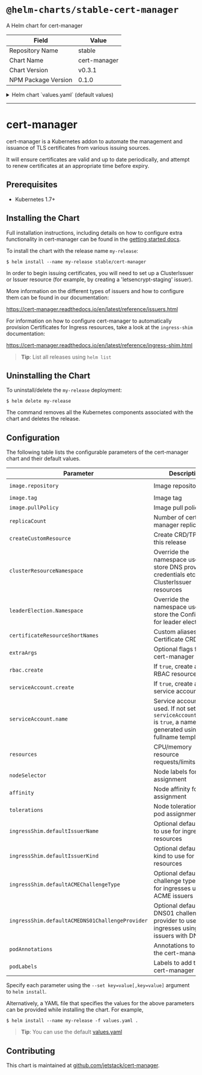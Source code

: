# `@helm-charts/stable-cert-manager`

A Helm chart for cert-manager

| Field               | Value        |
| ------------------- | ------------ |
| Repository Name     | stable       |
| Chart Name          | cert-manager |
| Chart Version       | v0.3.1       |
| NPM Package Version | 0.1.0        |

<details>

<summary>Helm chart `values.yaml` (default values)</summary>

```yaml
# Default values for cert-manager.
# This is a YAML-formatted file.
# Declare variables to be passed into your templates.
replicaCount: 1

image:
  repository: quay.io/jetstack/cert-manager-controller
  tag: v0.3.0
  pullPolicy: IfNotPresent

createCustomResource: true

# Override the namespace used to store DNS provider credentials etc. for ClusterIssuer
# resources. By default, the same namespace as cert-manager is deployed within is
# used. This namespace will not be automatically created by the Helm chart.
clusterResourceNamespace: ''

leaderElection:
  # Override the namespace used to store the ConfigMap for leader election
  namespace: ''

certificateResourceShortNames: ['cert', 'certs']

rbac:
  # Specifies whether RBAC resources should be created
  create: true

serviceAccount:
  # Specifies whether a service account should be created
  create: true
  # The name of the service account to use.
  # If not set and create is true, a name is generated using the fullname template
  name:

# Optional additional arguments
extraArgs:
  []
  # Use this flag to set a namespace that cert-manager will use to store
  # supporting resources required for each ClusterIssuer (default is kube-system)
  # - --cluster-resource-namespace=kube-system

resources:
  {}
  # requests:
  #   cpu: 10m
  #   memory: 32Mi

podAnnotations: {}

podLabels: {}

nodeSelector: {}

ingressShim:
  {}
  # defaultIssuerName: ""
  # defaultIssuerKind: ""
  # defaultACMEChallengeType: ""
  # defaultACMEDNS01ChallengeProvider: ""

# This is used by the static manifest generator in order to create a static
# namespace manifest for the namespace that cert-manager is being installed
# within. It should **not** be used if you are using Helm for deployment.
createNamespaceResource: false
```

</details>

---

# cert-manager

cert-manager is a Kubernetes addon to automate the management and issuance of
TLS certificates from various issuing sources.

It will ensure certificates are valid and up to date periodically, and attempt
to renew certificates at an appropriate time before expiry.

## Prerequisites

- Kubernetes 1.7+

## Installing the Chart

Full installation instructions, including details on how to configure extra
functionality in cert-manager can be found in the [getting started docs](https://cert-manager.readthedocs.io/en/latest/getting-started/).

To install the chart with the release name `my-release`:

```console
$ helm install --name my-release stable/cert-manager
```

In order to begin issuing certificates, you will need to set up a ClusterIssuer
or Issuer resource (for example, by creating a 'letsencrypt-staging' issuer).

More information on the different types of issuers and how to configure them
can be found in our documentation:

https://cert-manager.readthedocs.io/en/latest/reference/issuers.html

For information on how to configure cert-manager to automatically provision
Certificates for Ingress resources, take a look at the `ingress-shim`
documentation:

https://cert-manager.readthedocs.io/en/latest/reference/ingress-shim.html

> **Tip**: List all releases using `helm list`

## Uninstalling the Chart

To uninstall/delete the `my-release` deployment:

```console
$ helm delete my-release
```

The command removes all the Kubernetes components associated with the chart and deletes the release.

## Configuration

The following table lists the configurable parameters of the cert-manager chart and their default values.

| Parameter                                       | Description                                                                                                                   | Default                                    |
| ----------------------------------------------- | ----------------------------------------------------------------------------------------------------------------------------- | ------------------------------------------ |
| `image.repository`                              | Image repository                                                                                                              | `quay.io/jetstack/cert-manager-controller` |
| `image.tag`                                     | Image tag                                                                                                                     | `v0.3.0`                                   |
| `image.pullPolicy`                              | Image pull policy                                                                                                             | `IfNotPresent`                             |
| `replicaCount`                                  | Number of cert-manager replicas                                                                                               | `1`                                        |
| `createCustomResource`                          | Create CRD/TPR with this release                                                                                              | `true`                                     |
| `clusterResourceNamespace`                      | Override the namespace used to store DNS provider credentials etc. for ClusterIssuer resources                                | Same namespace as cert-manager pod         |
| `leaderElection.Namespace`                      | Override the namespace used to store the ConfigMap for leader election                                                        | Same namespace as cert-manager pod         |
| `certificateResourceShortNames`                 | Custom aliases for Certificate CRD                                                                                            | `["cert", "certs"]`                        |
| `extraArgs`                                     | Optional flags for cert-manager                                                                                               | `[]`                                       |
| `rbac.create`                                   | If `true`, create and use RBAC resources                                                                                      | `true`                                     |
| `serviceAccount.create`                         | If `true`, create a new service account                                                                                       | `true`                                     |
| `serviceAccount.name`                           | Service account to be used. If not set and `serviceAccount.create` is `true`, a name is generated using the fullname template | ``                                         |
| `resources`                                     | CPU/memory resource requests/limits                                                                                           | `requests: {cpu: 10m, memory: 32Mi}`       |
| `nodeSelector`                                  | Node labels for pod assignment                                                                                                | `{}`                                       |
| `affinity`                                      | Node affinity for pod assignment                                                                                              | `{}`                                       |
| `tolerations`                                   | Node tolerations for pod assignment                                                                                           | `[]`                                       |
| `ingressShim.defaultIssuerName`                 | Optional default issuer to use for ingress resources                                                                          |                                            |
| `ingressShim.defaultIssuerKind`                 | Optional default issuer kind to use for ingress resources                                                                     |                                            |
| `ingressShim.defaultACMEChallengeType`          | Optional default challenge type to use for ingresses using ACME issuers                                                       |                                            |
| `ingressShim.defaultACMEDNS01ChallengeProvider` | Optional default DNS01 challenge provider to use for ingresses using ACME issuers with DNS01                                  |                                            |
| `podAnnotations`                                | Annotations to add to the cert-manager pod                                                                                    | `{}`                                       |
| `podLabels`                                     | Labels to add to the cert-manager pod                                                                                         | `{}`                                       |

Specify each parameter using the `--set key=value[,key=value]` argument to `helm install`.

Alternatively, a YAML file that specifies the values for the above parameters can be provided while installing the chart. For example,

```console
$ helm install --name my-release -f values.yaml .
```

> **Tip**: You can use the default [values.yaml](values.yaml)

## Contributing

This chart is maintained at [github.com/jetstack/cert-manager](https://github.com/jetstack/cert-manager/tree/master/contrib/charts/cert-manager).
